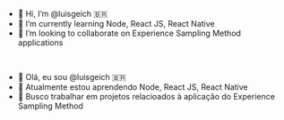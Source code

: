 - 👋 Hi, I’m @luisgeich :brazil:	
- 🌱 I’m currently learning Node, React JS, React Native
- 💞️ I’m looking to collaborate on Experience Sampling Method applications 

<br>

- 👋 Olá, eu sou @luisgeich :brazil:	
- 🌱 Atualmente estou aprendendo Node, React JS, React Native
- 💞️ Busco trabalhar em projetos relacioados à aplicação do Experience Sampling Method 

<!---
luisgeich/luisgeich is a ✨ special ✨ repository because its `README.md` (this file) appears on your GitHub profile.
You can click the Preview link to take a look at your changes.
--->
